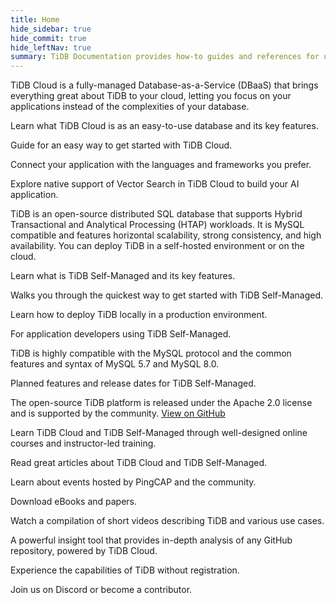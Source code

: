 ```yaml
---
title: Home
hide_sidebar: true
hide_commit: true
hide_leftNav: true
summary: TiDB Documentation provides how-to guides and references for using TiDB Cloud and TiDB Self-Managed, including data migration and application building. TiDB Cloud is a fully-managed Database-as-a-Service, offering easy access to the power of a cloud-native, distributed SQL database. TiDB is an open-source distributed SQL database with MySQL compatibility, horizontal scalability, and high availability. Developers can access documentation for application development and explore additional resources such as TiDB Playground, PingCAP Education, and community engagement opportunities.
---
```


<DocHomeContainer title="TiDB Documentation" subTitle="Explore how-to guides and reference materials to help you use TiDB Cloud and TiDB Self-Managed, migrate data, and build your applications." ctaLabel="Start TiDB Cloud for Free" ctaLink="https://tidbcloud.com/free-trial">

<DocHomeSection label="TiDB Cloud" anchor="tidb-cloud" id="tidb-cloud">

TiDB Cloud is a fully-managed Database-as-a-Service (DBaaS) that brings everything great about TiDB to your cloud, letting you focus on your applications instead of the complexities of your database.

<DocHomeCardContainer>

<DocHomeCard href="/tidbcloud/tidb-cloud-intro" label="What is TiDB Cloud" icon="cloud-product-mauve">

Learn what TiDB Cloud is as an easy-to-use database and its key features.

</DocHomeCard>

<DocHomeCard href="/tidbcloud/tidb-cloud-quickstart" label="Get started with TiDB Cloud" icon="cloud-getstarted-mauve">

Guide for an easy way to get started with TiDB Cloud.

</DocHomeCard>

<DocHomeCard href="/tidbcloud/dev-guide-overview" label="Developer Guide" icon="cloud-developer-mauve">

Connect your application with the languages and frameworks you prefer.

</DocHomeCard>

<DocHomeCard href="/tidbcloud/vector-search-overview" label="Vector Search in TiDB Cloud (Beta)" icon="cloud-vector-mauve">

Explore native support of Vector Search in TiDB Cloud to build your AI application.

</DocHomeCard>

</DocHomeCardContainer>

</DocHomeSection>

<DocHomeSection label="TiDB Self-Managed" anchor="tidb-self-managed" id="tidb-self-managed">

<!-- Localization note for TiDB:

- English: use distributed SQL, and start to emphasize HTAP
- Chinese: can keep "NewSQL" and emphasize one-stop real-time HTAP ("一栈式实时 HTAP")
- Japanese: use NewSQL because it is well-recognized

-->

TiDB is an open-source distributed SQL database that supports Hybrid Transactional and Analytical Processing (HTAP) workloads. It is MySQL compatible and features horizontal scalability, strong consistency, and high availability. You can deploy TiDB in a self-hosted environment or on the cloud.

<DocHomeCardContainer>

<DocHomeCard href="/tidb/stable/overview" label="What is TiDB Self-Managed" icon="oss-product-blue">

Learn what is TiDB Self-Managed and its key features.

</DocHomeCard>

<DocHomeCard href="/tidb/stable/quick-start-with-tidb" label="Get started with TiDB Self-Managed" icon="oss-getstarted-blue">

Walks you through the quickest way to get started with TiDB Self-Managed.

</DocHomeCard>

<DocHomeCard href="/tidb/stable/production-deployment-using-tiup" label="Deploy a Local TiDB Cluster" icon="oss-deploy-blue">

Learn how to deploy TiDB locally in a production environment.

</DocHomeCard>

<DocHomeCard href="/tidb/stable/dev-guide-overview" label="Developer Guide" icon="oss-developer-blue">

For application developers using TiDB Self-Managed.

</DocHomeCard>

<DocHomeCard href="/tidb/stable/mysql-compatibility" label="MySQL Compatibility" icon="oss-mysql-blue">

TiDB is highly compatible with the MySQL protocol and the common features and syntax of MySQL 5.7 and MySQL 8.0.

</DocHomeCard>

<DocHomeCard href="/tidb/dev/tidb-roadmap" label="TiDB Self-Managed Roadmap" icon="oss-roadmap-blue">

Planned features and release dates for TiDB Self-Managed.

</DocHomeCard>

</DocHomeCardContainer>

The open-source TiDB platform is released under the Apache 2.0 license and is supported by the community. [View on GitHub](https://github.com/pingcap/tidb)

</DocHomeSection>

<DocHomeSection label="More Resources" anchor="resources" id="resources">

<DocHomeCardContainer>

<DocHomeCard href="https://www.pingcap.com/education/" label="Learning Center" icon="global-tidb-education">

Learn TiDB Cloud and TiDB Self-Managed through well-designed online courses and instructor-led training.

</DocHomeCard>

<DocHomeCard href="https://www.pingcap.com/blog/" label="Blog" icon="global-tidb-blog">

Read great articles about TiDB Cloud and TiDB Self-Managed.

</DocHomeCard>

<DocHomeCard href="https://www.pingcap.com/event/" label="Events" icon="global-tidb-events">

Learn about events hosted by PingCAP and the community.

</DocHomeCard>

<DocHomeCard href="https://www.pingcap.com/ebook-whitepaper/" label="eBooks & Papers" icon="global-tidb-ebook">

Download eBooks and papers.

</DocHomeCard>

<DocHomeCard href="https://www.pingcap.com/videos/" label="Videos" icon="global-tidb-video">

Watch a compilation of short videos describing TiDB and various use cases.

</DocHomeCard>

<DocHomeCard href="https://ossinsight.io/" label="OSS Insight" icon="global-tidb-ossinsight">

A powerful insight tool that provides in-depth analysis of any GitHub repository, powered by TiDB Cloud.

</DocHomeCard>

<DocHomeCard href="https://play.tidbcloud.com/?utm_source=docs&utm_medium=home_more_resources" label="Playground" icon="global-tidb-playground">

Experience the capabilities of TiDB without registration.

</DocHomeCard>

<DocHomeCard href="https://discord.gg/DQZ2dy3cuc?utm_source=doc" label="Join our community on Discord" icon="global-tidb-discord" colspan="2" actionBtnLabel="Join Community" ctaGraphic="global-iso-hand">

Join us on Discord or become a contributor.

</DocHomeCard>

</DocHomeCardContainer>

</DocHomeSection>

</DocHomeContainer>
